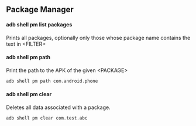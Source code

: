 ## Package Manager

#### adb shell pm list packages

Prints all packages, optionally only those whose package name contains the text in \<FILTER>

#### adb shell pm path 

Print the path to the APK of the given \<PACKAGE>

```C++
adb shell pm path com.android.phone
```

#### adb shell pm clear

Deletes all data associated with a package.

```C++
adb shell pm clear com.test.abc
```

